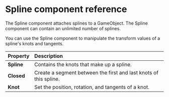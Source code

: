 # Spline component reference

The Spline component attaches splines to a GameObject. The Spline component can contain an unlimited number of splines.

You can use the Spline component to manipulate the transform values of a spline's knots and tangents.

| **Property**          | **Description**           |
| :-------------------- | :-------------------------|
| **Spline** | Contains the knots that make up a spline. |
| **Closed** | Create a segment between the first and last knots of this spline.|
| **Knot** | Set the position, rotation, and tangents of a knot.|


